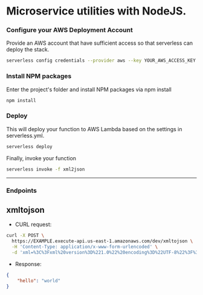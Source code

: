 # Microservice utilities with NodeJS.

### Configure your AWS Deployment Account

Provide an AWS account that have sufficient access so that serverless can deploy the stack.

```sh
serverless config credentials --provider aws --key YOUR_AWS_ACCESS_KEY --secret YOUR_AWS_SECRET_KEY
```

### Install NPM packages

Enter the project's folder and install NPM packages via npm install

```sh
npm install
```

### Deploy

This will deploy your function to AWS Lambda based on the settings in serverless.yml.

```sh
serverless deploy
```

Finally, invoke your function

```sh
serverless invoke -f xml2json
```

---

### Endpoints

## xmltojson

- CURL request:
```sh
curl -X POST \
  https://EXAMPLE.execute-api.us-east-1.amazonaws.com/dev/xmltojson \
  -H 'Content-Type: application/x-www-form-urlencoded' \
  -d 'xml=%3C%3Fxml%20version%3D%221.0%22%20encoding%3D%22UTF-8%22%3F%3E%3Chello%3Eworld%3C%2Fhello%3E&undefined='
```

- Response:
```json
{
    "hello": "world"
}
```